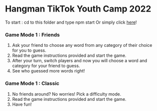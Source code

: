# Hangman TikTok Youth Camp 2022

To start : cd to this folder and type npm start
Or simply click [here](https://hangman-tyc.netlify.app/)!

### Game Mode 1 : Friends

1. Ask your friend to choose any word from any category of their choice for you to guess.
2. Read the game instructions provided and start the game.
3. After your turn, switch players and now you will choose a word and category for your friend to guess.
4. See who guessed more words right!

### Game Mode 1 : Classic

1. No friends around? No worries! Pick a difficulty mode.
2. Read the game instructions provided and start the game.
3. Have fun!
